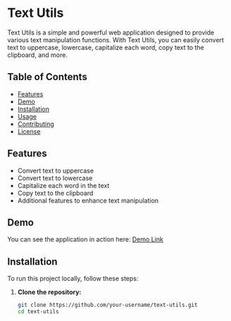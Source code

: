 # Text Utils

Text Utils is a simple and powerful web application designed to provide various text manipulation functions. With Text Utils, you can easily convert text to uppercase, lowercase, capitalize each word, copy text to the clipboard, and more.

## Table of Contents

- [Features](#features)
- [Demo](#demo)
- [Installation](#installation)
- [Usage](#usage)
- [Contributing](#contributing)
- [License](#license)

## Features

- Convert text to uppercase
- Convert text to lowercase
- Capitalize each word in the text
- Copy text to the clipboard
- Additional features to enhance text manipulation

## Demo

You can see the application in action here: [Demo Link](#)

## Installation

To run this project locally, follow these steps:

1. **Clone the repository:**
   ```sh
   git clone https://github.com/your-username/text-utils.git
   cd text-utils
